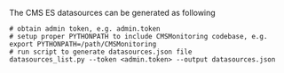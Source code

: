 The CMS ES datasources can be generated as following
```
# obtain admin token, e.g. admin.token
# setup proper PYTHONPATH to include CMSMonitoring codebase, e.g.
export PYTHONPATH=/path/CMSMonitoring
# run script to generate datasources.json file
datasources_list.py --token <admin.token> --output datasources.json
```
